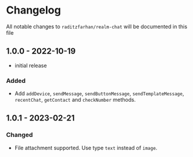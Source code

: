 # Changelog

All notable changes to `raditzfarhan/realm-chat` will be documented in this file

## 1.0.0 - 2022-10-19

- initial release

### Added
- Add `addDevice`, `sendMessage`, `sendButtonMessage`, `sendTemplateMessage`, `recentChat`, `getContact` and `checkNumber` methods.

## 1.0.1 - 2023-02-21

### Changed
- File attachment supported. Use type `text` instead of `image`.
